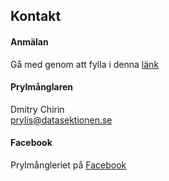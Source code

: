 ## Kontakt

#### Anmälan
Gå med genom att fylla i denna [länk](https://forms.gle/gaT6EWE5QfaRqNGK9)

#### Prylmånglaren

Dmitry Chirin</br>
[prylis@datasektionen.se](mailto:prylis@datasektionen.se)

#### Facebook
Prylmångleriet på [Facebook](https://www.facebook.com/dataprylis)
